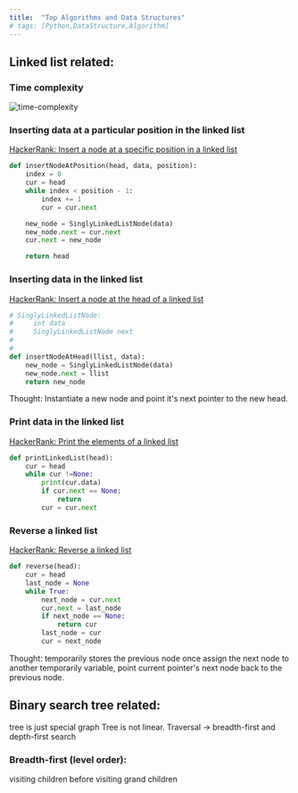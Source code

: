 ```yaml
---
title:  "Top Algorithms and Data Structures"
# tags: [Python,DataStructure,Algorithm] 
---
```


## Linked list related:

### Time complexity
![time-complexity](https://i.stack.imgur.com/SpCcj.png)

### Inserting data at a particular position in the linked list
[HackerRank: Insert a node at a specific position in a linked list](https://www.hackerrank.com/challenges/insert-a-node-at-a-specific-position-in-a-linked-list/problem)

```py
def insertNodeAtPosition(head, data, position):
    index = 0
    cur = head
    while index < position - 1:
        index += 1
        cur = cur.next

    new_node = SinglyLinkedListNode(data)
    new_node.next = cur.next
    cur.next = new_node

    return head
```

### Inserting data in the linked list

[HackerRank: Insert a node at the head of a linked list](https://www.hackerrank.com/challenges/insert-a-node-at-the-head-of-a-linked-list/problem)

```py
# SinglyLinkedListNode:
#     int data
#     SinglyLinkedListNode next
#
#
def insertNodeAtHead(llist, data):
    new_node = SinglyLinkedListNode(data)
    new_node.next = llist
    return new_node
```

Thought: Instantiate a new node and point it's next pointer to the new head.

### Print data in the linked list

[HackerRank: Print the elements of a linked list](https://www.hackerrank.com/challenges/print-the-elements-of-a-linked-list/problem)


```py
def printLinkedList(head):
    cur = head
    while cur !=None:
        print(cur.data)
        if cur.next == None:
            return
        cur = cur.next
```


### Reverse a linked list

[HackerRank: Reverse a linked list](https://www.hackerrank.com/challenges/reverse-a-linked-list/problem?h_r=internal-search)

```py
def reverse(head):
    cur = head
    last_node = None
    while True:
        next_node = cur.next
        cur.next = last_node
        if next_node == None:
            return cur
        last_node = cur
        cur = next_node
```

Thought: temporarily stores the previous node once assign the next node to another temporarily variable, point current pointer's next node back to the previous node.

## Binary search tree related:

tree is just special graph
Tree is not linear.
Traversal -> breadth-first and depth-first search
### Breadth-first (level order):
visiting children before visiting grand children